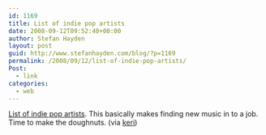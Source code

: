 ```yaml
---
id: 1169
title: List of indie pop artists
date: 2008-09-12T09:52:40+00:00
author: Stefan Hayden
layout: post
guid: http://www.stefanhayden.com/blog/?p=1169
permalink: /2008/09/12/list-of-indie-pop-artists/
Post:
  - link
categories:
  - web
---
```

<a href="http://en.wikipedia.org/wiki/List_of_indie_pop_artists">List of indie pop artists</a>. This basically makes finding new music in to a job. Time to make the doughnuts. (via <a href="http://www.kerilynnadams.com/">keri</a>)